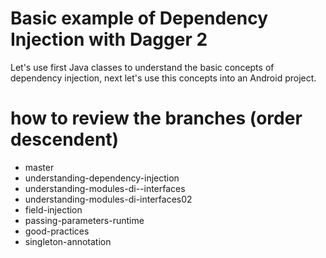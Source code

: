 # Basic example of Dependency Injection with Dagger 2

Let's use first Java classes to understand the basic concepts of dependency injection, next let's use this concepts into an Android project.

# how to review the branches (order descendent) 
- master
- understanding-dependency-injection
- understanding-modules-di--interfaces
- understanding-modules-di-interfaces02
- field-injection
- passing-parameters-runtime
- good-practices
- singleton-annotation 

